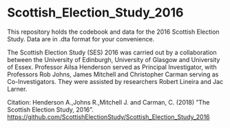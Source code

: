 # Scottish_Election_Study_2016
This repository holds the codebook and data for the 2016 Scottish Election Study. Data are in .dta format for your convenience.

The Scottish Election Study (SES) 2016 was carried out by a collaboration between the University of Edinburgh, University of Glasgow and University of Essex.  Professor Ailsa Henderson served as Principal Investigator,  with Professors Rob Johns,  James Mitchell and Christopher Carman serving as Co-Investigators.  They were assisted by researchers Robert Lineira and Jac Larner.

Citation: Henderson A.,Johns R.,Mitchell J. and Carman, C. (2018) ”The Scottish Election Study, 2016”. https://github.com/ScottishElectionStudy/Scottish_Election_Study_2016
